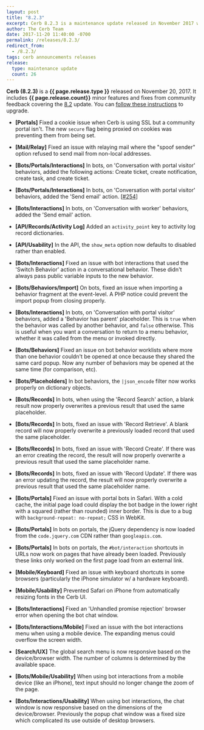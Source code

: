 ```yaml
---
layout: post
title: "8.2.3"
excerpt: Cerb 8.2.3 is a maintenance update released in November 2017 with 26 minor features and fixes from community feedback.
author: The Cerb Team
date: 2017-11-20 11:40:00 -0700
permalink: /releases/8.2.3/
redirect_from:
  - /8.2.3/
tags: cerb announcements releases
release:
  type: maintenance update
  count: 26
---
```


**Cerb (8.2.3)** is a **{{ page.release.type }}** released on November 20, 2017. It includes **{{ page.release.count}}** minor features and fixes from community feedback covering the [8.2](/releases/8.2/) update.  You can [follow these instructions](/docs/upgrading/) to upgrade.

* **[Portals]** Fixed a cookie issue when Cerb is using SSL but a community portal isn't. The new `secure` flag being proxied on cookies was preventing them from being set.

* **[Mail/Relay]** Fixed an issue with relaying mail where the "spoof sender" option refused to send mail from non-local addresses.

* **[Bots/Portals/Interactions]** In bots, on 'Conversation with portal visitor' behaviors, added the following actions: Create ticket, create notification, create task, and create ticket.

* **[Bots/Portals/Interactions]** In bots, on 'Conversation with portal visitor' behaviors, added the 'Send email' action. [[#254](https://github.com/jstanden/cerb/issues/254)]

* **[Bots/Interactions]** In bots, on 'Conversation with worker' behaviors, added the 'Send email' action.

* **[API/Records/Activity Log]** Added an `activity_point` key to activity log record dictionaries.

* **[API/Usability]** In the API, the `show_meta` option now defaults to disabled rather than enabled.

* **[Bots/Interactions]** Fixed an issue with bot interactions that used the 'Switch Behavior' action in a conversational behavior. These didn't always pass public variable inputs to the new behavior.

* **[Bots/Behaviors/Import]** On bots, fixed an issue when importing a behavior fragment at the event-level. A PHP notice could prevent the import popup from closing properly.

* **[Bots/Interactions]** In bots, on 'Conversation with portal visitor' behaviors, added a 'Behavior has parent' placeholder. This is `true` when the behavior was called by another behavior, and `false` otherwise. This is useful when you want a conversation to return to a menu behavior, whether it was called from the menu or invoked directly.

* **[Bots/Behaviors]** Fixed an issue on bot behavior worklists where more than one behavior couldn't be opened at once because they shared the same card popup. Now any number of behaviors may be opened at the same time (for comparison, etc).

* **[Bots/Placeholders]** In bot behaviors, the `|json_encode` filter now works properly on dictionary objects.

* **[Bots/Records]** In bots, when using the 'Record Search' action, a blank result now properly overwrites a previous result that used the same placeholder.

* **[Bots/Records]** In bots, fixed an issue with 'Record Retrieve'. A blank record will now properly overwrite a previously loaded record that used the same placeholder.

* **[Bots/Records]** In bots, fixed an issue with 'Record Create'. If there was an error creating the record, the result will now properly overwrite a previous result that used the same placeholder name.

* **[Bots/Records]** In bots, fixed an issue with 'Record Update'. If there was an error updating the record, the result will now properly overwrite a previous result that used the same placeholder name.

* **[Bots/Portals]** Fixed an issue with portal bots in Safari. With a cold cache, the initial page load could display the bot badge in the lower right with a squared (rather than rounded) inner border. This is due to a bug with `background-repeat: no-repeat;` CSS in WebKit.

* **[Bots/Portals]** In bots on portals, the jQuery dependency is now loaded from the `code.jquery.com` CDN rather than `googleapis.com`.

* **[Bots/Portals]** In bots on portals, the `#bot/interaction` shortcuts in URLs now work on pages that have already been loaded. Previously these links only worked on the first page load from an external link.

* **[Mobile/Keyboard]** Fixed an issue with keyboard shortcuts in some browsers (particularly the iPhone simulator w/ a hardware keyboard).

* **[Mobile/Usability]** Prevented Safari on iPhone from automatically resizing fonts in the Cerb UI.

* **[Bots/Interactions]** Fixed an 'Unhandled promise rejection' browser error when opening the bot chat window.

* **[Bots/Interactions/Mobile]** Fixed an issue with the bot interactions menu when using a mobile device. The expanding menus could overflow the screen width.

* **[Search/UX]** The global search menu is now responsive based on the device/browser width. The number of columns is determined by the available space.

* **[Bots/Mobile/Usability]** When using bot interactions from a mobile device (like an iPhone), text input should no longer change the zoom of the page.

* **[Bots/Interactions/Usability]** When using bot interactions, the chat window is now responsive based on the dimensions of the device/browser. Previously the popup chat window was a fixed size which complicated its use outside of desktop browsers.

